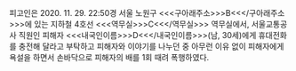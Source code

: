 피고인은 2020. 11. 29. 22:50경 서울 노원구 <<<구아래주소>>>B<<</구아래주소>>>에 있는 지하철 4호선 <<<역무실>>>C<<</역무실>>> 역무실에서, 서울교통공사 직원인 피해자 <<<내국인이름>>>D<<</내국인이름>>>(남, 30세)에게 휴대전화를 충전해 달라고 부탁하고 피해자와 이야기를 나누던 중 아무런 이유 없이 피해자에게 욕설을 하면서 손바닥으로 피해자의 배를 1회 때려 폭행하였다.